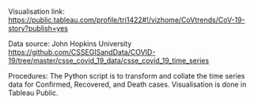 Visualisation link:
https://public.tableau.com/profile/tri1422#!/vizhome/CoVtrends/CoV-19-story?publish=yes

Data source:
John Hopkins University
https://github.com/CSSEGISandData/COVID-19/tree/master/csse_covid_19_data/csse_covid_19_time_series

Procedures:
The Python script is to transform and collate the time series data for Confirmed, Recovered, and Death cases.
Visualisation is done in Tableau Public.